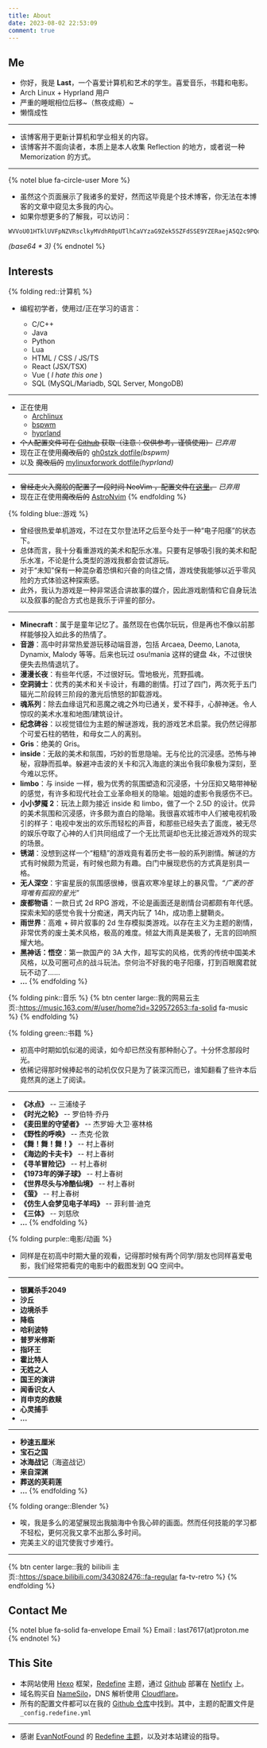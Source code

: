 ```yaml
---
title: About
date: 2023-08-02 22:53:09
comment: true
---
```


## Me

-   你好，我是 **Last**，一个喜爱计算机和艺术的学生。喜爱音乐，书籍和电影。
-   Arch Linux + Hyprland 用户
-   严重的睡眠相位后移~（熬夜成瘾）~
-   懒惰成性

---

-   该博客用于更新计算机和学业相关的内容。
-   该博客并不面向读者，本质上是本人收集 Reflection 的地方，或者说一种 Memorization 的方式。

---

{% notel blue fa-circle-user More %}

-   虽然这个页面展示了我诸多的爱好，然而这毕竟是个技术博客，你无法在本博客的文章中窥见太多我的内心。
-   如果你想更多的了解我，可以访问：

```plaintext
WVVoU01HTklUVFpNZVRsclkyMVdhR0pUTlhCaVYzaG9Zek5SZFdSSE9YZERaejA5Q2c9PQo=
```

_(base64 \* 3)_
{% endnotel %}

## Interests

{% folding red::计算机 %}

-   编程初学者，使用过/正在学习的语言：

    -   C/C++
    -   Java
    -   Python
    -   Lua
    -   HTML / CSS / JS/TS
    -   React (JSX/TSX)
    -   Vue ( _I hate this one_ )
    -   SQL (MySQL/Mariadb, SQL Server, MongoDB)

---

-   正在使用
    -   [Archlinux](https://archlinux.org/)
    -   [bspwm](https://github.com/baskerville/bspwm)
    -   [hyprland](https://hyprland.org)
-   ~~个人配置文件可在 [Github](https://github.com/LAST7/dotfile) 获取（注意：仅供参考，谨慎使用）~~ _已弃用_
-   现在正在使用~~魔改后~~的 [gh0stzk dotfile](https://github.com/gh0stzk/dotfiles)_(bspwm)_
-   以及 ~~魔改后的~~ [mylinuxforwork dotfile](https://github.com/mylinuxforwork/dotfiles)_(hyprland)_

---

-   ~~曾经走火入魔般的配置了一段时间 NeoVim ，配置文件在[这里](https://github.com/LAST7/nvimrc)。~~ _已弃用_
-   现在正在使用~~魔改后的~~ [AstroNvim](https://astronvim.com/)
    {% endfolding %}

{% folding blue::游戏 %}

-   曾经很热爱单机游戏，不过在艾尔登法环之后至今处于一种“电子阳痿”的状态下。
-   总体而言，我十分看重游戏的美术和配乐水准。只要有足够吸引我的美术和配乐水准，不论是什么类型的游戏我都会尝试游玩。
-   对于“未知”保有一种混杂着恐惧和兴奋的向往之情，游戏使我能够以近乎零风险的方式体验这种探索感。
-   此外，我认为游戏是一种非常适合讲故事的媒介，因此游戏剧情和它自身玩法以及叙事的配合方式也是我乐于评鉴的部分。

---

-   **Minecraft**：属于是童年记忆了。虽然现在也偶尔玩玩，但是再也不像以前那样能够投入如此多的热情了。
-   **音游**：高中时非常热爱游玩移动端音游，包括 Arcaea, Deemo, Lanota, Dynamix, Malody 等等。后来也玩过 osu!mania 这样的键盘 4k，不过很快便失去热情退坑了。
-   **漫漫长夜**：有些年代感，不过很好玩。雪地极光，荒野孤魂。
-   **空洞骑士**：优秀的美术和关卡设计，有趣的剧情。打过了四门，两次死于五门辐光二阶段转三阶段的激光后愤怒的卸载游戏。
-   **魂系列**：除去血缘诅咒和恶魔之魂之外均已通关，爱不释手，心醉神迷。令人惊叹的美术水准和地图/建筑设计。
-   **纪念碑谷**：以视觉错位为主题的解谜游戏，我的游戏艺术启蒙。我仍然记得那个可爱石柱的牺牲，和母女二人的离别。
-   **Gris**：绝美的 Gris。
-   **inside**：无敌的美术和氛围，巧妙的哲思隐喻。无与伦比的沉浸感。恐怖与神秘，寂静而孤单。躲避冲击波的关卡和沉入海底的演出令我印象极为深刻，至今难以忘怀。
-   **limbo**：与 inside 一样，极为优秀的氛围塑造和沉浸感，十分压抑又略带神秘的感觉，有许多和现代社会工业革命相关的隐喻。姐姐的虚影令我感伤不已。
-   **小小梦魇 2**：玩法上颇为接近 inside 和 limbo，做了一个 2.5D 的设计。优异的美术氛围和沉浸感，许多颇为直白的隐喻。我很喜欢城市中人们被电视机吸引的样子：电视中发出的欢乐而轻松的声音，和那些已经失去了面庞，被无尽的娱乐夺取了心神的人们共同组成了一个无比荒诞却也无比接近游戏外的现实的场景。
-   **锈湖**：没想到这样一个“粗糙”的游戏竟有着历史书一般的系列剧情。解谜的方式有时候颇为荒诞，有时候也颇为有趣。白门中展现悲伤的方式真是别具一格。
-   **无人深空**：宇宙星辰的氛围感很棒，很喜欢寒冷星球上的暴风雪。_“广袤的苍穹唯有孤寂的星光”_
-   **废都物语**：一款日式 2d RPG 游戏，不论是画面还是剧情台词都颇有年代感。探索未知的感觉令我十分痴迷，两天内玩了 14h，成功患上腱鞘炎。
-   **雨世界**：高难 + 碎片叙事的 2d 生存模拟类游戏。以存在主义为主题的剧情，非常优秀的废土美术风格，极高的难度。倾盆大雨真是美极了，无言的回响照耀大地。
-   **黑神话：悟空**：第一款国产的 3A 大作，超写实的风格，优秀的传统中国美术风格，以及可圈可点的战斗玩法。奈何治不好我的电子阳痿，打到百眼魔君就玩不动了……
-   **...**
    {% endfolding %}

{% folding pink::音乐 %}
{% btn center large::我的网易云主页::https://music.163.com/#/user/home?id=329572653::fa-solid fa-music %}
{% endfolding %}

{% folding green::书籍 %}

-   初高中时期如饥似渴的阅读，如今却已然没有那种耐心了。十分怀念那段时光。
-   依稀记得那时候捧起书的动机仅仅只是为了装深沉而已，谁知翻看了些许本后竟然真的迷上了阅读。

---

-   **《冰点》** -- 三浦绫子
-   **《时光之轮》** -- 罗伯特·乔丹
-   **《麦田里的守望者》** -- 杰罗姆·大卫·塞林格
-   **《野性的呼唤》** -- 杰克·伦敦
-   **《舞！舞！舞！》** -- 村上春树
-   **《海边的卡夫卡》** -- 村上春树
-   **《寻羊冒险记》** -- 村上春树
-   **《1973年的弹子球》** -- 村上春树
-   **《世界尽头与冷酷仙境》** -- 村上春树
-   **《萤》** -- 村上春树
-   **《仿生人会梦见电子羊吗》** -- 菲利普·迪克
-   **《三体》** -- 刘慈欣
-   **...**
    {% endfolding %}

{% folding purple::电影/动画 %}

-   同样是在初高中时期大量的观看，记得那时候有两个同学/朋友也同样喜爱电影，我们经常把看完的电影中的截图发到 QQ 空间中。

---

-   **银翼杀手2049**
-   **沙丘**
-   **边境杀手**
-   **降临**
-   **哈利波特**
-   **普罗米修斯**
-   **指环王**
-   **霍比特人**
-   **无姓之人**
-   **国王的演讲**
-   **闻香识女人**
-   **肖申克的救赎**
-   **心灵捕手**
-   **...**

---

-   **秒速五厘米**
-   **宝石之国**
-   **冰海战记**（海盗战记）
-   **来自深渊**
-   **葬送的芙莉莲**
-   **...**
    {% endfolding %}

{% folding orange::Blender %}

-   唉，我是多么的渴望展现出我脑海中令我心碎的画面。然而任何技能的学习都不轻松，更何况我又拿不出那么多时间。
-   完美主义的诅咒使我寸步难行。

---

{% btn center large::我的 bilibili 主页::https://space.bilibili.com/343082476::fa-regular fa-tv-retro %}
{% endfolding %}

## Contact Me

{% notel blue fa-solid fa-envelope Email %}
Email : last7617(at)proton.me
{% endnotel %}

## This Site

-   本网站使用 [Hexo](https://hexo.io/) 框架，[Redefine](https://redefine-docs.ohevan.com/) 主题，通过 [Github](https://github.com/) 部署在 [Netlify](https://www.netlify.com/) 上。
-   域名购买自 [NameSilo](https://www.namesilo.com/)，DNS 解析使用 [Cloudflare](https://www.cloudflare.com/)。
-   所有的配置文件都可以在我的 [Github 仓库](https://github.com/LAST7/LastBlog)中找到。其中，主题的配置文件是 `_config.redefine.yml`

---

-   感谢 [EvanNotFound](https://ohevan.com/) 的 [Redefine 主题](https://redefine-docs.ohevan.com/introduction)，以及对本站建设的指导。
